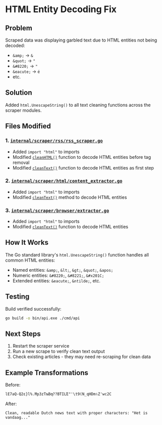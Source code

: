 # HTML Entity Decoding Fix

## Problem
Scraped data was displaying garbled text due to HTML entities not being decoded:
- `&amp;` → `&`
- `&quot;` → `"`
- `&#8220;` → `"`
- `&eacute;` → `é`
- etc.

## Solution
Added `html.UnescapeString()` to all text cleaning functions across the scraper modules.

## Files Modified

### 1. [`internal/scraper/rss/rss_scraper.go`](../internal/scraper/rss/rss_scraper.go)
- Added `import "html"` to imports
- Modified [`cleanHTML()`](../internal/scraper/rss/rss_scraper.go:148) function to decode HTML entities before tag removal
- Modified [`cleanText()`](../internal/scraper/rss/rss_scraper.go:177) function to decode HTML entities as first step

### 2. [`internal/scraper/html/content_extractor.go`](../internal/scraper/html/content_extractor.go)
- Added `import "html"` to imports
- Modified [`cleanText()`](../internal/scraper/html/content_extractor.go:278) method to decode HTML entities

### 3. [`internal/scraper/browser/extractor.go`](../internal/scraper/browser/extractor.go)
- Added `import "html"` to imports
- Modified [`cleanText()`](../internal/scraper/browser/extractor.go:315) function to decode HTML entities

## How It Works

The Go standard library's `html.UnescapeString()` function handles all common HTML entities:
- Named entities: `&amp;`, `&lt;`, `&gt;`, `&quot;`, `&apos;`
- Numeric entities: `&#8220;`, `&#8221;`, `&#x201C;`
- Extended entities: `&eacute;`, `&ntilde;`, etc.

## Testing

Build verified successfully:
```bash
go build -o bin/api.exe ./cmd/api
```

## Next Steps

1. Restart the scraper service
2. Run a new scrape to verify clean text output
3. Check existing articles - they may need re-scraping for clean data

## Example Transformations

Before:
```
lE7aQ-Q2ԑ}l%.Ħp3zTљBƣ??BTIL֜E"'\t9(N_qHDm۱Z'wc2C
```

After:
```
Clean, readable Dutch news text with proper characters: "Het is vandaag..."